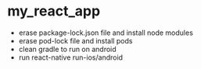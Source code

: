 # my_react_app
 
- erase package-lock.json file and install node modules
- erase pod-lock file and install pods
- clean gradle to run on android
- run react-native run-ios/android
